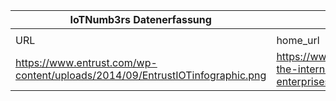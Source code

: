 |IoTNumb3rs Datenerfassung|||||||||||
| ---- | ---- | ---- | ---- | ---- | ---- | ---- | ---- | ---- | ---- | ---- |
||||||||||||
|URL|home_url|filename|device_class|device_count|market_class|market_volume|prognosis_year|publication_year|authorship_class|Dropbox folder|
|https://www.entrust.com/wp-content/uploads/2014/09/EntrustIOTinfographic.png|https://www.entrustdatacard.com/blog/2014/september/infographic-the-internet-of-things-brings-benefits-security-risks-to-enterprises|file15_EntrustIOTinfographic.png|device|26000000000|||2020|2014|company|Pattoho/20190107-1200|
